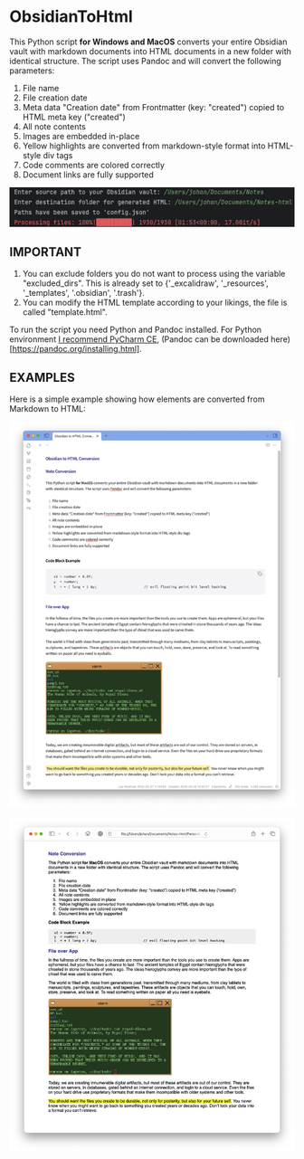 # ObsidianToHtml
This Python script **for Windows and MacOS** converts your entire Obsidian vault with markdown documents into HTML documents in a new folder with identical structure. The script uses Pandoc and will convert the following parameters:

1. File name
2. File creation date
3. Meta data "Creation date" from Frontmatter (key: "created") copied to HTML meta key ("created")
4. All note contents
5. Images are embedded in-place
6. Yellow highlights are converted from markdown-style format into HTML-style div tags
7. Code comments are colored correctly
8. Document links are fully supported

![](media/command-line.png)

## IMPORTANT

1. You can exclude folders you do not want to process using the variable "excluded_dirs". This is already set to {'_excalidraw', '_resources', '_templates', '.obsidian', '.trash'}.
2. You can modify the HTML template according to your likings, the file is called "template.html".

To run the script you need Python and Pandoc installed. For Python environment [I recommend PyCharm CE](https://www.jetbrains.com/pycharm/download/other.html), (Pandoc can be downloaded here)[https://pandoc.org/installing.html].

## EXAMPLES

Here is a simple example showing how elements are converted from Markdown to HTML:

![](media/Example-obsidian.png)

![](media/Example-resulting_html.png)
